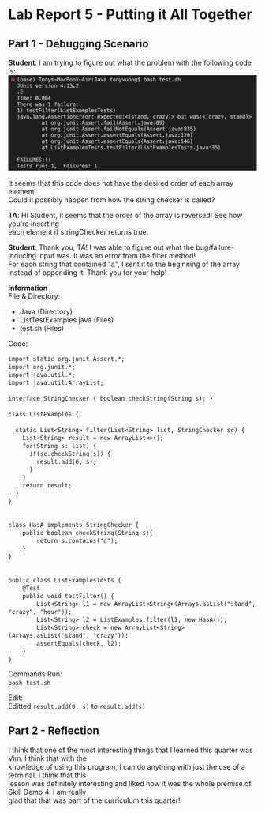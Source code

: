 # Lab Report 5 - Putting it All Together

## Part 1 - Debugging Scenario
**Student**: 
I am trying to figure out what the problem with the following code is:
![image](lab5.png)

It seems that this code does not have the desired order of each array element. \
Could it possibly happen from how the string checker is called?


**TA**: 
Hi Student, it seems that the order of the array is reversed! See how you're inserting \
each element if stringChecker returns true.

**Student**: 
Thank you, TA! I was able to figure out what the bug/failure-inducing input was. It was an error from the filter method! \
For each string that contained "a", I sent it to the beginning of the array instead of appending it. Thank you for your help!

**Information** \
File & Directory: 
- Java (Directory)
- ListTestExamples.java (Files)
- test.sh (Files)


Code: 
```
import static org.junit.Assert.*;
import org.junit.*;
import java.util.*;
import java.util.ArrayList;

interface StringChecker { boolean checkString(String s); }

class ListExamples {

  static List<String> filter(List<String> list, StringChecker sc) {
    List<String> result = new ArrayList<>();
    for(String s: list) {
      if(sc.checkString(s)) {
        result.add(0, s);
      }
    }
    return result;
  }
}


class HasA implements StringChecker {
    public boolean checkString(String s){
        return s.contains("a");
    }
}


public class ListExamplesTests {
	@Test
	public void testFilter() {
    	List<String> l1 = new ArrayList<String>(Arrays.asList("stand", "crazy", "hour"));
		List<String> l2 = ListExamples.filter(l1, new HasA());
        List<String> check = new ArrayList<String>(Arrays.asList("stand", "crazy"));
		assertEquals(check, l2);
	}
}
```


Commands Run: \
```bash test.sh```

Edit: \
Editted ```result.add(0, s)``` to ```result.add(s)```




## Part 2 - Reflection
I think that one of the most interesting things that I learned this quarter was Vim. I think that with the \
knowledge of using this program, I can do anything with just the use of a terminal. I think that this \
lesson was definitely interesting and liked how it was the whole premise of Skill Demo 4. I am really \
glad that that was part of the curriculum this quarter!

